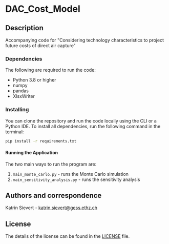 # DAC_Cost_Model

## Description
Accompanying code for "Considering technology characteristics to project future costs of direct air capture" 

### Dependencies
The following are required to run the code: 
- Python 3.8 or higher
- numpy
- pandas
- XlsxWriter

### Installing
You can clone the repository and run the code locally using the CLI or a Python IDE. To install all dependencies, run the following command in the terminal:
```bash
pip install -r requirements.txt
```

#### Running the Application
The two main ways to run the program are: 
1. `main_monte_carlo.py` - runs the Monte Carlo simulation
2. `main_sensitivity_analysis.py` - runs the sensitivity analysis

## Authors and correspondence
Katrin Sievert - katrin.sievert@gess.ethz.ch

## License
The details of the license can be found in the [LICENSE](https://github.com/kfdsievert/Cost-Model--DAC/blob/main/LICENSE) file.
